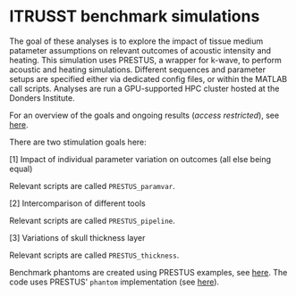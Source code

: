 # **ITRUSST benchmark simulations**

The goal of these analyses is to explore the impact of tissue medium patameter assumptions on relevant outcomes of acoustic intensity and heating.
This simulation uses PRESTUS, a wrapper for k-wave, to perform acoustic and heating simulations.
Different sequences and parameter setups are specified either via dedicated config files, or within the MATLAB call scripts.
Analyses are run a GPU-supported HPC cluster hosted at the Donders Institute.

For an overview of the goals and ongoing results (*access restricted*), see [here](https://docs.google.com/document/d/16yBCTZDG966979RLcoQdo9XqpzFn1oSb-pxK2KgR4dM/edit?pli=1&tab=t.0).

There are two stimulation goals here:

[1] Impact of individual parameter variation on outcomes (all else being equal)

Relevant scripts are called ```PRESTUS_paramvar```.

[2] Intercomparison of different tools 

Relevant scripts are called ```PRESTUS_pipeline```.

[3] Variations of skull thickness layer 

Relevant scripts are called ```PRESTUS_thickness```.

Benchmark phantoms are created using PRESTUS examples, see [here](https://github.com/Donders-Institute/PRESTUS/blob/development/examples/createPhantom.m). The code uses PRESTUS' ```phantom``` implementation (see [here](https://github.com/Donders-Institute/PRESTUS/blob/development/documentation/doc_medium.md)). 
